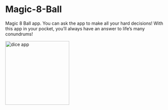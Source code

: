 # Magic-8-Ball
Magic 8 Ball app. You can ask the app to make all your hard decisions! 
With this app in your pocket, you’ll always have an answer to life’s many conundrums!


<img width="202" alt="dice app" src="https://user-images.githubusercontent.com/85553152/136811559-caab9929-b1cc-4d3b-8651-cb04a9ec6e5b.png">
